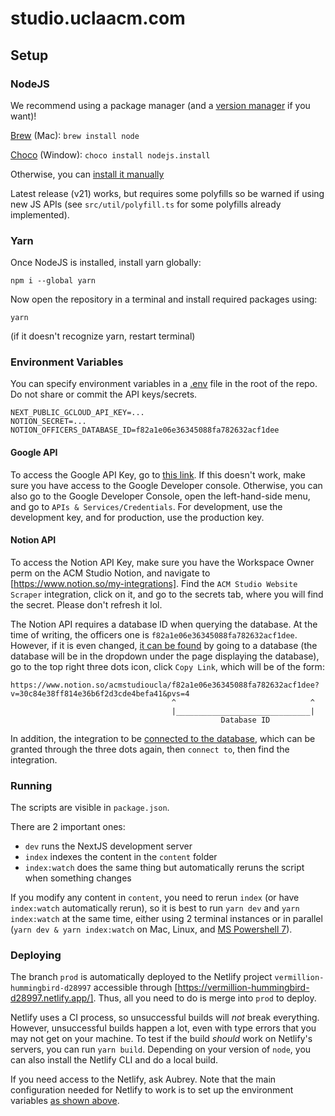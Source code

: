 # studio.uclaacm.com

## Setup

### NodeJS

We recommend using a package manager (and a [version manager](https://github.com/nvm-sh/nvm) if you want)!

[Brew](https://formulae.brew.sh/formula/node) (Mac): `brew install node`

[Choco](https://community.chocolatey.org/packages/nodejs.install) (Window): `choco install nodejs.install`

Otherwise, you can [install it manually](https://nodejs.org/en)

Latest release (v21) works, but requires some polyfills so be warned if using new JS APIs (see `src/util/polyfill.ts` for some polyfills already implemented).

### Yarn

Once NodeJS is installed, install yarn globally:

`npm i --global yarn`

Now open the repository in a terminal and install required packages using:

`yarn`

(if it doesn't recognize yarn, restart terminal)

### Environment Variables

You can specify environment variables in a [.env](https://www.npmjs.com/package/dotenv) file in the root of the repo. Do not share or commit the API keys/secrets.

```env
NEXT_PUBLIC_GCLOUD_API_KEY=...
NOTION_SECRET=...
NOTION_OFFICERS_DATABASE_ID=f82a1e06e36345088fa782632acf1dee
```

#### Google API

To access the Google API Key, go to [this link](https://console.cloud.google.com/apis/credentials?project=studio-uclaacm-com). If this doesn't work, make sure you have access to the Google Developer console. Otherwise, you can also go to the Google Developer Console, open the left-hand-side menu, and go to `APIs & Services/Credentials`. For development, use the development key, and for production, use the production key.

#### Notion API

To access the Notion API Key, make sure you have the Workspace Owner perm on the ACM Studio Notion, and navigate to [https://www.notion.so/my-integrations]. Find the `ACM Studio Website Scraper` integration, click on it, and go to the secrets tab, where you will find the secret. Please don't refresh it lol.

The Notion API requires a database ID when querying the database. At the time of writing, the officers one is `f82a1e06e36345088fa782632acf1dee`. However, if it is even changed, [it can be found](https://developers.notion.com/reference/retrieve-a-database) by going to a database (the database will be in the dropdown under the page displaying the database), go to the top right three dots icon, click `Copy Link`, which will be of the form:

```text
https://www.notion.so/acmstudioucla/f82a1e06e36345088fa782632acf1dee?v=30c84e38ff814e36b6f2d3cde4befa41&pvs=4
                                    ^                              ^
                                    |______________________________|
                                               Database ID
```

In addition, the integration to be [connected to the database](https://www.notion.so/help/add-and-manage-connections-with-the-api), which can be granted through the three dots again, then `connect to`, then find the integration.

### Running

The scripts are visible in `package.json`.

There are 2 important ones:

- `dev` runs the NextJS development server
- `index` indexes the content in the `content` folder
- `index:watch` does the same thing but automatically reruns the script when something changes

If you modify any content in `content`, you need to rerun `index` (or have `index:watch` automatically rerun), so it is best to run `yarn dev` and `yarn index:watch` at the same time, either using 2 terminal instances or in parallel (`yarn dev & yarn index:watch` on Mac, Linux, and [MS Powershell 7](https://learn.microsoft.com/en-us/powershell/scripting/install/installing-powershell-on-windows?view=powershell-7.4#msi)).

### Deploying

The branch `prod` is automatically deployed to the Netlify project `vermillion-hummingbird-d28997` accessible through [https://vermillion-hummingbird-d28997.netlify.app/]. Thus, all you need to do is merge into `prod` to deploy.

Netlify uses a CI process, so unsuccessful builds will *not* break everything. However, unsuccessful builds happen a lot, even with type errors that you may not get on your machine. To test if the build *should* work on Netlify's servers, you can run `yarn build`. Depending on your version of `node`, you can also install the Netlify CLI and do a local build.

If you need access to the Netlify, ask Aubrey. Note that the main configuration needed for Netlify to work is to set up the environment variables [as shown above](#environment-variables).
